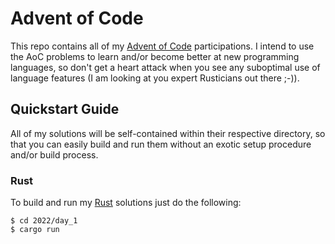 # Advent of Code

This repo contains all of my [Advent of Code](https://adventofcode.com) participations. I intend to use the AoC problems to learn and/or become better at new programming languages, so don't get a heart attack when you see any suboptimal use of language features (I am looking at you expert Rusticians out there ;-)).

## Quickstart Guide

All of my solutions will be self-contained within their respective directory, so
that you can easily build and run them without an exotic setup procedure and/or
build process.

### Rust

To build and run my [Rust](https://www.rust-lang.org) solutions just do the following:

```terminal
$ cd 2022/day_1
$ cargo run
```
